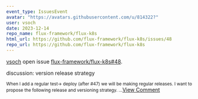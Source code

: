 ```yaml
---
event_type: IssuesEvent
avatar: "https://avatars.githubusercontent.com/u/814322?"
user: vsoch
date: 2023-12-14
repo_name: flux-framework/flux-k8s
html_url: https://github.com/flux-framework/flux-k8s/issues/48
repo_url: https://github.com/flux-framework/flux-k8s
---
```


<a href='https://github.com/vsoch' target='_blank'>vsoch</a> open issue <a href='https://github.com/flux-framework/flux-k8s/issues/48' target='_blank'>flux-framework/flux-k8s#48</a>.

<p>discussion: version release strategy</p><small>When I add a regular test-> deploy (after #47) we will be making regular releases. I want to propose the following release and versioning strategy....</small><a href='https://github.com/flux-framework/flux-k8s/issues/48' target='_blank'>View Comment</a>